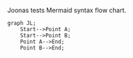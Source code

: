Joonas tests Mermaid syntax flow chart.

```mermaid
graph JL;
    Start-->Point A;
    Start-->Point B;
    Point A-->End;
    Point B-->End;
```